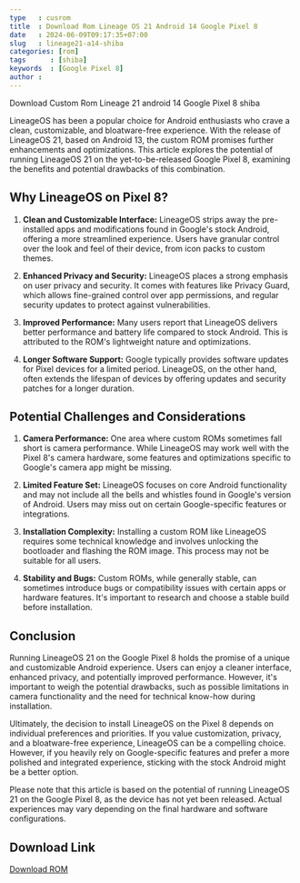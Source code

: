 ```yaml
---
type   : cusrom
title  : Download Rom Lineage OS 21 Android 14 Google Pixel 8
date   : 2024-06-09T09:17:35+07:00
slug   : lineage21-a14-shiba
categories: [rom]
tags      : [shiba]
keywords  : [Google Pixel 8]
author : 
---
```


Download Custom Rom Lineage 21 android 14 Google Pixel 8 shiba

LineageOS has been a popular choice for Android enthusiasts who crave a clean, customizable, and bloatware-free experience. With the release of LineageOS 21, based on Android 13, the custom ROM promises further enhancements and optimizations.  This article explores the potential of running LineageOS 21 on the yet-to-be-released Google Pixel 8, examining the benefits and potential drawbacks of this combination.

## Why LineageOS on Pixel 8?

1. **Clean and Customizable Interface:** LineageOS strips away the pre-installed apps and modifications found in Google's stock Android, offering a more streamlined experience. Users have granular control over the look and feel of their device, from icon packs to custom themes.

2. **Enhanced Privacy and Security:** LineageOS places a strong emphasis on user privacy and security. It comes with features like Privacy Guard, which allows fine-grained control over app permissions, and regular security updates to protect against vulnerabilities.

3. **Improved Performance:** Many users report that LineageOS delivers better performance and battery life compared to stock Android. This is attributed to the ROM's lightweight nature and optimizations.

4. **Longer Software Support:** Google typically provides software updates for Pixel devices for a limited period. LineageOS, on the other hand, often extends the lifespan of devices by offering updates and security patches for a longer duration.

## Potential Challenges and Considerations

1. **Camera Performance:** One area where custom ROMs sometimes fall short is camera performance. While LineageOS may work well with the Pixel 8's camera hardware, some features and optimizations specific to Google's camera app might be missing.

2. **Limited Feature Set:** LineageOS focuses on core Android functionality and may not include all the bells and whistles found in Google's version of Android. Users may miss out on certain Google-specific features or integrations.

3. **Installation Complexity:** Installing a custom ROM like LineageOS requires some technical knowledge and involves unlocking the bootloader and flashing the ROM image. This process may not be suitable for all users.

4. **Stability and Bugs:** Custom ROMs, while generally stable, can sometimes introduce bugs or compatibility issues with certain apps or hardware features. It's important to research and choose a stable build before installation.

## Conclusion

Running LineageOS 21 on the Google Pixel 8 holds the promise of a unique and customizable Android experience. Users can enjoy a cleaner interface, enhanced privacy, and potentially improved performance. However, it's important to weigh the potential drawbacks, such as possible limitations in camera functionality and the need for technical know-how during installation.

Ultimately, the decision to install LineageOS on the Pixel 8 depends on individual preferences and priorities. If you value customization, privacy, and a bloatware-free experience, LineageOS can be a compelling choice. However, if you heavily rely on Google-specific features and prefer a more polished and integrated experience, sticking with the stock Android might be a better option.

Please note that this article is based on the potential of running LineageOS 21 on the Google Pixel 8, as the device has not yet been released. Actual experiences may vary depending on the final hardware and software configurations.


## Download Link
[Download ROM](https://t.me/wahyu6070files/442)
